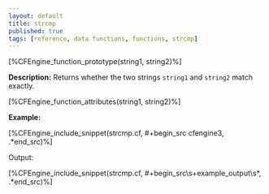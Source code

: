 ```yaml
---
layout: default
title: strcmp
published: true
tags: [reference, data functions, functions, strcmp]
---
```


[%CFEngine_function_prototype(string1, string2)%]

**Description:** Returns whether the two strings `string1` and `string2` match 
exactly.

[%CFEngine_function_attributes(string1, string2)%]

**Example:**

[%CFEngine_include_snippet(strcmp.cf, #\+begin_src cfengine3, .*end_src)%]

Output:

[%CFEngine_include_snippet(strcmp.cf, #\+begin_src\s+example_output\s*, .*end_src)%]
